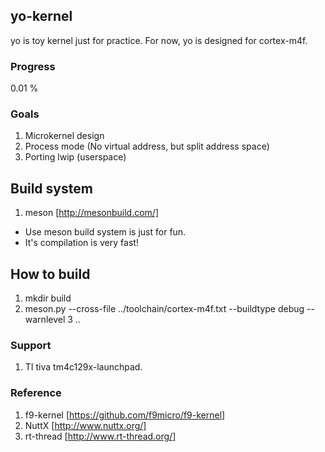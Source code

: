 ## yo-kernel

yo is toy kernel just for practice.
For now, yo is designed for cortex-m4f.

### Progress

0.01 %

### Goals

1. Microkernel design
2. Process mode (No virtual address, but split address space)
3. Porting lwip (userspace)

## Build system

1. meson [http://mesonbuild.com/]
  - Use meson build system is just for fun.
  - It's compilation is very fast!

## How to build

1. mkdir build
2. meson.py --cross-file ../toolchain/cortex-m4f.txt --buildtype debug --warnlevel 3 ..

### Support

1. TI tiva tm4c129x-launchpad.

### Reference

1. f9-kernel [https://github.com/f9micro/f9-kernel]
2. NuttX [http://www.nuttx.org/]
3. rt-thread [http://www.rt-thread.org/]
